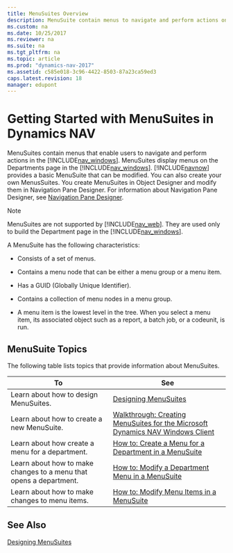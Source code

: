 ```yaml
---
title: MenuSuites Overview
description: MenuSuite contain menus to navigate and perform actions on the Departments page in the Windows client which provides a basic modifiable MenuSuite.
ms.custom: na
ms.date: 10/25/2017
ms.reviewer: na
ms.suite: na
ms.tgt_pltfrm: na
ms.topic: article
ms.prod: "dynamics-nav-2017"
ms.assetid: c585e018-3c96-4422-8503-87a23ca59ed3
caps.latest.revision: 18
manager: edupont
---
```

# Getting Started with MenuSuites in Dynamics NAV
MenuSuites contain menus that enable users to navigate and perform actions in the [!INCLUDE[nav_windows](includes/nav_windows_md.md)]. MenuSuites display menus on the Departments page in the [!INCLUDE[nav_windows](includes/nav_windows_md.md)]. [!INCLUDE[navnow](includes/navnow_md.md)] provides a basic MenuSuite that can be modified. You can also create your own MenusSuites. You create MenuSuites in Object Designer and modify them in Navigation Pane Designer. For information about Navigation Pane Designer, see [Navigation Pane Designer](uiref/-$-S_2401-Navigation-Pane-Designer-$-.md).  

> [!NOTE]  
>  MenuSuites are not supported by [!INCLUDE[nav_web](includes/nav_web_md.md)]. They are used only to build the Department page in the [!INCLUDE[nav_windows](includes/nav_windows_md.md)].  

 A MenuSuite has the following characteristics:  

-   Consists of a set of menus.  

-   Contains a menu node that can be either a menu group or a menu item.  

-   Has a GUID \(Globally Unique Identifier\).  

-   Contains a collection of menu nodes in a menu group.  

-   A menu item is the lowest level in the tree. When you select a menu item, its associated object such as a report, a batch job, or a codeunit, is run.  

## MenuSuite Topics  
 The following table lists topics that provide information about MenuSuites.  

|To|See|  
|--------|---------|  
|Learn about how to design MenuSuites.|[Designing MenuSuites](Designing-MenuSuites.md)|  
|Learn about how to create a new MenuSuite.|[Walkthrough: Creating MenuSuites for the Microsoft Dynamics NAV Windows Client](Walkthrough--Creating-MenuSuites-for-the-Microsoft-Dynamics-NAV-Windows-Client.md)|  
|Learn about how create a menu for a department.|[How to: Create a Menu for a Department in a MenuSuite](How-to--Create-a-Menu-for-a-Department-in-a-MenuSuite.md)|  
|Learn about how to make changes to a menu that opens a department.|[How to: Modify a Department Menu in a MenuSuite](How-to--Modify-a-Department-Menu-in-a-MenuSuite.md)|  
|Learn about how to make changes to menu items.|[How to: Modify Menu Items in a MenuSuite](How-to--Modify-Menu-Items-in-a-MenuSuite.md)|  

## See Also  
 [Designing MenuSuites](Designing-MenuSuites.md)

